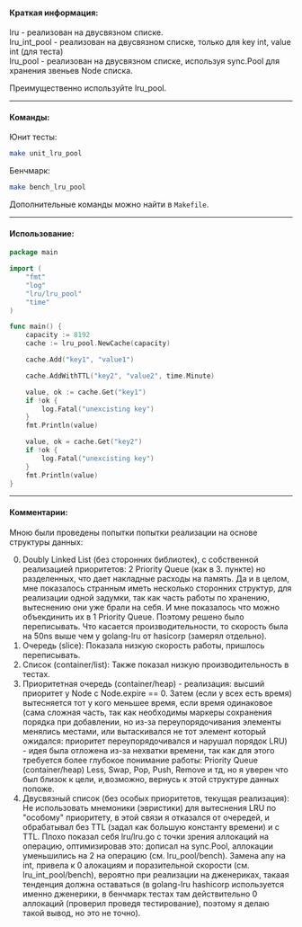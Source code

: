 #### Краткая информация: 

lru - реализован на двусвязном списке.  
lru_int_pool - реализован на двусвязном списке, только для key int, value int (для теста)  
lru_pool - реализован на двусвязном списке, используя sync.Pool для хранения звеньев Node списка.  

Преимущественно используйте lru_pool.  

____

#### Команды:  

Юнит тесты:  
```sh  
make unit_lru_pool
```  
Бенчмарк:  
```sh  
make bench_lru_pool
```  
Дополнительные команды можно найти в ```Makefile```.
____

#### Использование:
```go
package main

import (
	"fmt"
	"log"
	"lru/lru_pool"
	"time"
)

func main() {
	capacity := 8192
	cache := lru_pool.NewCache(capacity)

	cache.Add("key1", "value1")

	cache.AddWithTTL("key2", "value2", time.Minute)

	value, ok := cache.Get("key1")
	if !ok {
		log.Fatal("unexcisting key")
	}
	fmt.Println(value)

	value, ok = cache.Get("key2")
	if !ok {
		log.Fatal("unexcisting key")
	}
	fmt.Println(value)
}

```
____
#### Комментарии:  
Мною были проведены попытки попытки реализации на основе структуры данных:  

0) Doubly Linked List (без сторонних библиотек), с собственной реализацией приоритетов: 2 Priority Queue (как в 3. пункте) но разделенных, что дает накладные расходы на память. Да и в целом, мне показалось странным иметь несколько сторонних структур, для реализации одной задумки, так как часть работы по хранению, вытеснению они уже брали на себя. И мне показалось что можно объекдинить их в 1 Priority Queue. Поэтому решено было переписывать. Что касается производительности, то скорость была на 50ns выше чем у golang-lru от hasicorp (замерял отдельно). 
1) Очередь (slice): Показала низкую скорость работы, пришлось переписывать.    
2) Список (container/list): Также показал низкую производительность в тестах.
3) Приоритетная очередь (container/heap) - реализация: высший приоритет у Node c Node.expire == 0. Затем (если у всех есть время) вытесняется тот у кого меньшее время, если время одинаковое (сама сложная часть, так как необходимы маркеры сохранения порядка при добавлении, но из-за переупорядочивания элементы менялись местами, или вытаскивался не тот элемент который ожидался: приоритет переупорядочивался и нарушал порядок LRU) - идея была отложена из-за нехватки времени, так как для этого требуется более глубокое понимание работы: Priority Queue (container/heap) Less, Swap, Pop, Push, Remove и тд, но я уверен что был близок к цели, и,возможно, вернусь к этой структуре данных попоже.   
4) Двусвязный список (без особых приоритетов, текущая реализация): Не использовать мнемоники (эвристики) для вытеснения LRU по "особому" приоритету, в этой связи я отказался от очередей, и обрабатывал без TTL (задал как большую константу времени) и с TTL. Плохо показал себя lru/lru.go с точки зрения аллокаций на операцию, оптимизировав это: дописал на sync.Pool, аллокации уменьшились на 2 на операцию (см. lru_pool/bench). Замена any на int, привела к 0 алокациям и поразительной скорости (см. lru_int_pool/bench), вероятно при реализации на дженериках, такаая тенденция должна оставаться (в golang-lru hashicorp используется именно дженерики, в бенчмарк тестах там действительно 0 аллокаций (проверил проведя тестирование), поэтому я делаю такой вывод, но это не точно).   



